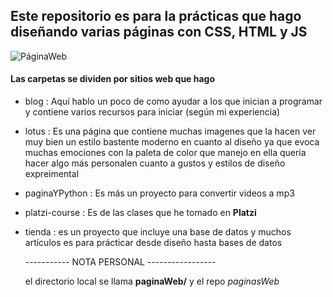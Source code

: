 ## Este repositorio es para la prácticas que hago diseñando varias páginas con **CSS**, **HTML** y **JS** 

![PáginaWeb](https://th.bing.com/th/id/OIP.v2TAZuWDPGisLglbSUaNPAAAAA?rs=1&pid=ImgDetMain)

#### Las carpetas se dividen por sitios web que hago 

- blog :
   Aquí hablo un poco de como ayudar a los que inician a programar y contiene
  varios recursos para iniciar (según mi experiencia)
- lotus :
  Es una página que contiene muchas imagenes que la hacen ver muy bien
  un estilo bastente moderno en cuanto al diseño ya que evoca muchas emociones
  con la paleta de color que manejo en ella queria hacer algo más personalen cuanto a gustos y estilos de diseño expreimental
- paginaYPython :
    Es más un proyecto para convertir videos a mp3
- platzi-course :
    Es de las clases que he tomado en **Platzi**
- tienda :
    es un proyecto que incluye una base de datos y muchos artículos
    es para prácticar desde diseño hasta bases de datos 



    ----------- NOTA PERSONAL -----------------

  el directorio local se llama **paginaWeb/** y el repo _paginasWeb_
